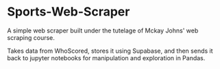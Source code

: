 # Sports-Web-Scraper

A simple web scraper built under the tutelage of Mckay Johns' web scraping course.

Takes data from WhoScored, stores it using Supabase, and then sends it back to jupyter notebooks for manipulation and exploration in Pandas.
